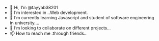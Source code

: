 - 👋 Hi, I’m @tayyab38201
- 👀 I’m interested in ..Web development.
- 🌱 I’m currently learning Javascript and student of software engineering in university....
- 💞️ I’m looking to collaborate on different projects...
- 📫 How to reach me .through friends..

<!---
tayyab38201/tayyab38201 is a ✨ special ✨ repository because its `README.md` (this file) appears on your GitHub profile.
You can click the Preview link to take a look at your changes.
--->
